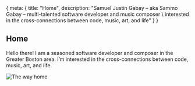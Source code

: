 <!-- Copyright © 2023 Samuel Justin Gabay
     Licensed under the GNU Affero Public License, Version 3 -->

<route>
{ meta: {
  title: "Home",
  description: "Samuel Justin Gabay – aka Sammo Gabay – multi-talented software developer and music composer \
interested in the cross-connections between code, music, art, and life"
} }
</route>

## Home

Hello there! I am a seasoned software developer and composer in the Greater Boston area. I’m interested in the cross-connections between code, music, art, and life.

![The way home](__ASSETS_BASE_URL/the-way-home.png)
